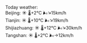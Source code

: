 Today weather:  
Beijing: ☀️   🌡️+2°C 🌬️↘15km/h  
Tianjin: ☀️   🌡️+10°C 🌬️↘19km/h  
Shijiazhuang: ☀️   🌡️+12°C 🌬️↘30km/h  
Tangshan: ☀️   🌡️+2°C 🌬️→12km/h  

